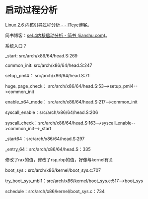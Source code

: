 # 启动过程分析

[Linux 2.6 内核引导过程分析 - - ITeye博客](https://www.iteye.com/blog/david05software-775255)。

简书博客：[seL4内核启动分析 - 简书 (jianshu.com)](https://www.jianshu.com/p/f741d26de6c4)。

系统入口？

_start: src/arch/x86/64/head.S:269

common_init: src/arch/x86/64/head.S:247

setup_pml4： src/arch/x86/64/head.S:71

huge_page_check： src/arch/x86/64/head.S:53-->setup_pml4-->common_init

enable_x64_mode： src/arch/x86/64/head.S:217-->common_init

syscall_enable：src/arch/x86/64/head.S:206

syscall_check：src/arch/x86/64/head.S:163-->syscall_enable-->common_init-->_start

_start64：src/arch/x86/64/head.S:297

_entry_64：src/arch/x86/64/head.S：335

修改了rax的值，修改了rsp,rbp的值，好像与kernel有关

boot_sys：src/arch/x86/kernel/boot_sys.c:707

try_boot_sys_mbi1：src/arch/x86/kernel/boot_sys.c:517-->boot_sys

schedule：src/arch/x86/kernel/boot_sys.c：734